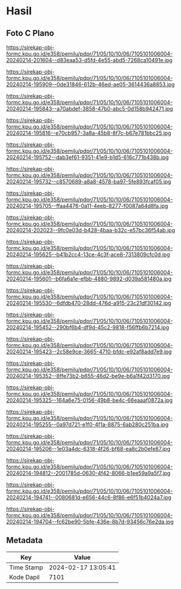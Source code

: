 # Hasil

## Foto C Plano

https://sirekap-obj-formc.kpu.go.id/e358/pemilu/pdpr/71/05/10/10/06/7105101006004-20240214-201604--d83eaa53-d5fd-4e55-abd5-7268ca10491e.jpg

https://sirekap-obj-formc.kpu.go.id/e358/pemilu/pdpr/71/05/10/10/06/7105101006004-20240214-195909--0de31846-612b-46ed-ae05-3614436a8853.jpg

https://sirekap-obj-formc.kpu.go.id/e358/pemilu/pdpr/71/05/10/10/06/7105101006004-20240214-195843--a70abdef-3858-47b0-abc5-0d158b942471.jpg

https://sirekap-obj-formc.kpu.go.id/e358/pemilu/pdpr/71/05/10/10/06/7105101006004-20240214-195816--e70cb957-3a8a-45b8-8f7c-b67e781bbc25.jpg

https://sirekap-obj-formc.kpu.go.id/e358/pemilu/pdpr/71/05/10/10/06/7105101006004-20240214-195752--dab3ef61-9351-41e9-b1d5-616c771b438b.jpg

https://sirekap-obj-formc.kpu.go.id/e358/pemilu/pdpr/71/05/10/10/06/7105101006004-20240214-195732--c8570689-a8a8-4578-ba97-5fe893fcaf05.jpg

https://sirekap-obj-formc.kpu.go.id/e358/pemilu/pdpr/71/05/10/10/06/7105101006004-20240214-195705--ffaa4476-0a11-4eeb-8277-f0087a64d8fa.jpg

https://sirekap-obj-formc.kpu.go.id/e358/pemilu/pdpr/71/05/10/10/06/7105101006004-20240214-202023--9fc0e03d-b428-4baa-b32c-e57bc36f54ab.jpg

https://sirekap-obj-formc.kpu.go.id/e358/pemilu/pdpr/71/05/10/10/06/7105101006004-20240214-195625--b41b2cc4-13ce-4c3f-ace8-7313809cfc0d.jpg

https://sirekap-obj-formc.kpu.go.id/e358/pemilu/pdpr/71/05/10/10/06/7105101006004-20240214-195601--b6fa6a1e-efbb-4880-9892-d039a581480a.jpg

https://sirekap-obj-formc.kpu.go.id/e358/pemilu/pdpr/71/05/10/10/06/7105101006004-20240214-195530--6dfdb470-28dd-476d-a915-23c21df30142.jpg

https://sirekap-obj-formc.kpu.go.id/e358/pemilu/pdpr/71/05/10/10/06/7105101006004-20240214-195452--290bf6b4-df9d-45c2-9818-f56ffb6b7214.jpg

https://sirekap-obj-formc.kpu.go.id/e358/pemilu/pdpr/71/05/10/10/06/7105101006004-20240214-195423--2c58e9ce-3665-4710-bfdc-e92af8add7e9.jpg

https://sirekap-obj-formc.kpu.go.id/e358/pemilu/pdpr/71/05/10/10/06/7105101006004-20240214-195352--8ffe73b2-b655-46d2-be9e-b6a1f42d3170.jpg

https://sirekap-obj-formc.kpu.go.id/e358/pemilu/pdpr/71/05/10/10/06/7105101006004-20240214-195325--164a6e75-0156-49b8-be4c-66eaaaf0872a.jpg

https://sirekap-obj-formc.kpu.go.id/e358/pemilu/pdpr/71/05/10/10/06/7105101006004-20240214-195255--0a97d721-e1f0-4f1a-8875-6ab280c251ba.jpg

https://sirekap-obj-formc.kpu.go.id/e358/pemilu/pdpr/71/05/10/10/06/7105101006004-20240214-195206--1e03a4dc-6318-4f26-bf68-ea8c2b0efe87.jpg

https://sirekap-obj-formc.kpu.go.id/e358/pemilu/pdpr/71/05/10/10/06/7105101006004-20240214-194812--2001785d-0630-4f42-8066-b1ee59a9a5f7.jpg

https://sirekap-obj-formc.kpu.go.id/e358/pemilu/pdpr/71/05/10/10/06/7105101006004-20240214-194741--0080681d-e656-44c6-8f86-e6f51b4024a7.jpg

https://sirekap-obj-formc.kpu.go.id/e358/pemilu/pdpr/71/05/10/10/06/7105101006004-20240214-194704--fc62be90-5bfe-436e-8b7d-93456c76e2da.jpg


## Metadata

| Key        | Value               |
| ---------- | ------------------- |
| Time Stamp | 2024-02-17 13:05:41 |
| Kode Dapil | 7101                |



